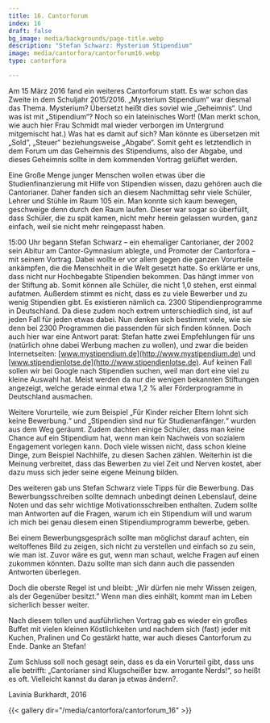 ```yaml
---
title: 16. Cantorforum
index: 16
draft: false
bg_image: media/backgrounds/page-title.webp
description: "Stefan Schwarz: Mysterium Stipendium"
image: media/cantorfora/cantorforum16.webp
type: cantorfora

---
```

Am 15 März 2016 fand ein weiteres Cantorforum statt. Es war schon das Zweite in dem Schuljahr 2015/2016. „Mysterium Stipendium“ war diesmal das Thema. Mysterium? Übersetzt heißt dies soviel wie „Geheimnis“. Und was ist mit „Stipendium“? Noch so ein lateinisches Wort! (Man merkt schon, wie auch hier Frau Schmidt mal wieder verborgen im Untergrund mitgemischt hat.) Was hat es damit auf sich? Man könnte es übersetzen mit „Sold“, „Steuer“ beziehungsweise „Abgabe“. Somit geht es letztendlich in dem Forum um das Geheimnis des Stipendiums, also der Abgabe, und dieses Geheimnis sollte in dem kommenden Vortrag gelüftet werden.

Eine Große Menge junger Menschen wollen etwas über die Studienfinanzierung mit Hilfe von Stipendien wissen, dazu gehören auch die Cantorianer. Daher fanden sich an diesem Nachmittag sehr viele Schüler, Lehrer und Stühle im Raum 105 ein. Man konnte sich kaum bewegen, geschweige denn durch den Raum laufen. Dieser war sogar so überfüllt, dass Schüler, die zu spät kamen, nicht mehr herein gelassen wurden, ganz einfach, weil sie nicht mehr reingepasst haben.

15:00 Uhr begann Stefan Schwarz –  ein ehemaliger Cantorianer, der 2002 sein Abitur am Cantor-Gymnasium ablegte, und Promoter der Cantorfora – mit seinem Vortrag. Dabei wollte er vor allem gegen die ganzen Vorurteile ankämpfen, die die Menschheit in die Welt gesetzt hatte. So erklärte er uns, dass nicht nur Hochbegabte Stipendien bekommen. Das hängt immer von der Stiftung ab. Somit können alle Schüler, die nicht 1,0 stehen, erst einmal aufatmen. Außerdem stimmt es nicht, dass es zu viele Bewerber und zu wenig Stipendien gibt. Es existieren nämlich ca. 2300 Stipendienprogramme in Deutschland. Da diese zudem noch extrem unterschiedlich sind, ist auf jeden Fall für jeden etwas dabei. Nun denken sich bestimmt viele, wie sie denn bei 2300 Programmen die passenden für sich finden können. Doch auch hier war eine Antwort parat: Stefan hatte zwei Empfehlungen für uns (natürlich ohne dabei Werbung machen zu wollen), und zwar die beiden Internetseiten: [www.mystipendium.de](http://www.mystipendium.de) und [www.stipendienlotse.de](http://www.stipendienlotse.de). Auf keinen Fall sollen wir bei Google nach Stipendien suchen, weil man dort eine viel zu kleine Auswahl hat. Meist werden da nur die wenigen bekannten Stiftungen angezeigt, welche gerade einmal etwa 1,2 % aller Förderprogramme in Deutschland ausmachen.

Weitere Vorurteile, wie zum Beispiel „Für Kinder reicher Eltern lohnt sich keine Bewerbung.“ und „Stipendien sind nur für Studienanfänger.“ wurden aus dem Weg geräumt. Zudem dachten einige Schüler, dass man keine Chance auf ein Stipendium hat, wenn man kein Nachweis von sozialem Engagement vorlegen kann. Doch viele wissen nicht, dass schon kleine Dinge, zum Beispiel Nachhilfe, zu diesen Sachen zählen. Weiterhin ist die Meinung verbreitet, dass das Bewerben zu viel Zeit und Nerven kostet, aber dazu muss sich jeder seine eigene Meinung bilden.

Des weiteren gab uns Stefan Schwarz viele Tipps für die Bewerbung. Das Bewerbungsschreiben sollte demnach unbedingt deinen Lebenslauf, deine Noten und das sehr wichtige Motivationsschreiben enthalten. Zudem sollte man Antworten auf die Fragen, warum ich ein Stipendium will und warum ich mich bei genau diesem einen Stipendiumprogramm bewerbe, geben.

Bei einem Bewerbungsgespräch sollte man möglichst darauf achten, ein weltoffenes Bild zu zeigen, sich nicht zu verstellen und einfach so zu sein, wie man ist. Zuvor wäre es gut, wenn man schaut, welche Fragen auf einen zukommen könnten. Dazu sollte man sich dann auch die passenden Antworten überlegen.

Doch die oberste Regel ist und bleibt: „Wir dürfen nie mehr Wissen zeigen, als der Gegenüber besitzt.” Wenn man dies einhält, kommt man im Leben sicherlich besser weiter.

Nach diesem tollen und ausführlichen Vortrag gab es wieder ein großes Buffet mit vielen kleinen Köstlichkeiten und nachdem sich (fast) jeder mit Kuchen, Pralinen und Co gestärkt hatte, war auch dieses Cantorforum zu Ende. Danke an Stefan!

Zum Schluss soll noch gesagt sein, dass es da ein Vorurteil gibt, dass uns alle betrifft: „Cantorianer sind Klugscheißer bzw. arrogante Nerds!“, so heißt es oft. Vielleicht kannst du daran ja etwas ändern?.

Lavinia Burkhardt, 2016

{{< gallery dir="/media/cantorfora/cantorforum_16" >}}

